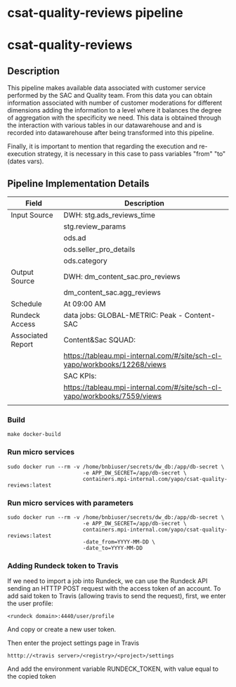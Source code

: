 # csat-quality-reviews pipeline 

# csat-quality-reviews

## Description

This pipeline makes available data associated with customer service
performed by the SAC and Quality team. From this data you can obtain information
associated with number of customer moderations for different dimensions adding the information
to a level where it balances the degree of aggregation with the specificity we need.
This data is obtained through the interaction with various tables in our datawarehouse
and and is recorded into datawarehouse after being transformed into this pipeline.

Finally, it is important to mention that regarding the execution and re-execution strategy, it is necessary in this case to pass variables "from" "to" (dates vars).

## Pipeline Implementation Details

|   Field           | Description                                                                 |
|-------------------|-----------------------------------------------------------------------------|
| Input Source      | DWH: stg.ads_reviews_time                                                   |
|                   |      stg.review_params                                                      |
|                   |      ods.ad                                                                 |  
|                   |      ods.seller_pro_details                                                 |
|                   |      ods.category                                                           |
| Output Source     | DWH: dm_content_sac.pro_reviews                                             |
|                   |      dm_content_sac.agg_reviews                                             |
| Schedule          | At 09:00 AM                                                                 |
| Rundeck Access    | data jobs: GLOBAL-METRIC: Peak - Content-SAC                                |
| Associated Report | Content&Sac SQUAD:                                                          |
|                   |    https://tableau.mpi-internal.com/#/site/sch-cl-yapo/workbooks/12268/views|
|                   | SAC KPIs:                                                                   |
|                   |    https://tableau.mpi-internal.com/#/site/sch-cl-yapo/workbooks/7559/views |
|                   |                                                                             |


### Build
```
make docker-build
```

### Run micro services
```
sudo docker run --rm -v /home/bnbiuser/secrets/dw_db:/app/db-secret \
                        -e APP_DW_SECRET=/app/db-secret \
                        containers.mpi-internal.com/yapo/csat-quality-reviews:latest
```

### Run micro services with parameters

```
sudo docker run --rm -v /home/bnbiuser/secrets/dw_db:/app/db-secret \
                        -e APP_DW_SECRET=/app/db-secret \
                        containers.mpi-internal.com/yapo/csat-quality-reviews:latest
                        -date_from=YYYY-MM-DD \
                        -date_to=YYYY-MM-DD
```

### Adding Rundeck token to Travis

If we need to import a job into Rundeck, we can use the Rundeck API
sending an HTTTP POST request with the access token of an account.
To add said token to Travis (allowing travis to send the request),
first, we enter the user profile:
```
<rundeck domain>:4440/user/profile
```
And copy or create a new user token.

Then enter the project settings page in Travis
```
htttp://<travis server>/<registry>/<project>/settings
```
And add the environment variable RUNDECK_TOKEN, with value equal
to the copied token
